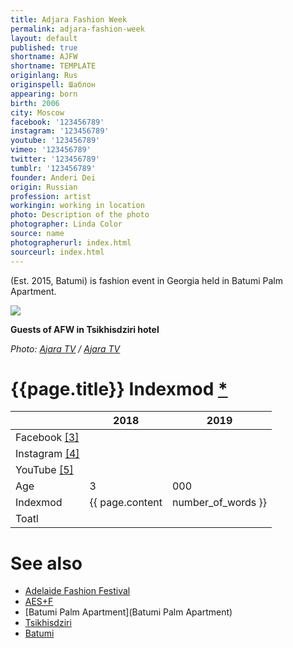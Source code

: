 ```yaml
---
title: Adjara Fashion Week
permalink: adjara-fashion-week
layout: default
published: true
shortname: AJFW
shortname: TEMPLATE
originlang: Rus
originspell: Шаблон
appearing: born
birth: 2006
city: Moscow
facebook: '123456789'
instagram: '123456789'
youtube: '123456789'
vimeo: '123456789'
twitter: '123456789'
tumblr: '123456789'
founder: Anderi Dei
origin: Russian
profession: artist
workingin: working in location
photo: Description of the photo
photographer: Linda Color
source: name
photographerurl: index.html
sourceurl: index.html
---
```


(Est. 2015, Batumi) is fashion event in Georgia held in Batumi Palm Apartment.

![](http://ajaratv.ge/files/photos/Sainformacio/V-ACHARA%20FESHEN%20VIKI%20%20CHRA%203.xmp.mpg_20170724_180654.690.jpg)

**Guests of AFW in Tsikhisdziri hotel**

*Photo: [Ajara TV](http://ajaratv.ge/news/en/17964/ajara-fashion-week.html) / [Ajara TV](http://ajaratv.ge/news/en/17964/ajara-fashion-week.html)*

# {{page.title}} Indexmod [*](indexmod)

||2018|2019|
|-|-|-|
|Facebook <span id="a3">[\[3\]](#f3)</span>|||
|Instagram <span id="a4">[\[4\]](#f4)</span>|||
|YouTube <span id="a5">[\[5\]](#f5)</span>|||
|Age|3|000|
|Indexmod|{{ page.content | number_of_words }}||
|Toatl|||

# See also

+ [Adelaide Fashion Festival](adelaide-fashion-festival)
+ [AES+F](aes+f)
+ [Batumi Palm Apartment](Batumi Palm Apartment)
+ [Tsikhisdziri](Tsikhisdziri)
+ [Batumi](Batumi)
